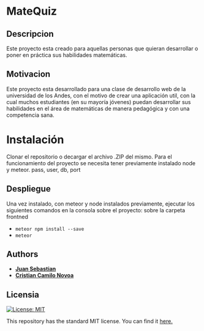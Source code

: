 # MateQuiz
## Descripcion
Este proyecto esta creado para aquellas personas que quieran desarrollar o poner en práctica sus habilidades matemáticas.

## Motivacion
Este proyecto esta desarrollado para una clase de desarrollo web de la universidad de los Andes, con el motivo de crear una aplicación util, con la cual muchos estudiantes (en su mayoría jóvenes) puedan desarrollar sus habilidades en el área de matemáticas de manera pedagógica y con una competencia sana.

# Instalación
Clonar el repositorio o decargar el archivo .ZIP del mismo. Para el funcionamiento del proyecto se necesita tener previamente instalado node y meteor.
pass, user, db, port

## Despliegue
Una vez instalado, con meteor y node instalados previamente, ejecutar los siguientes comandos en la consola sobre el proyecto:
sobre la carpeta frontned
* ```meteor npm install --save```
* ```meteor```





## Authors
* [__Juan Sebastian__](https://github.com/jsprieto10)
* [__Cristian Camilo Novoa__](https://github.com/ccnovoa11)


## Licensia
[![License: MIT](https://img.shields.io/badge/License-MIT-yellow.svg)](https://opensource.org/licenses/MIT)

This repository has the standard MIT license. You can find it [here.](https://github.com/jsprieto10/matequiz/blob/master/LICENSE)

